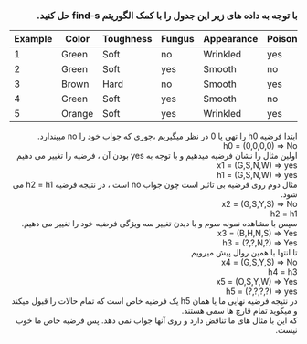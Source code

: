 <div dir="rtl">
  
  ### با توجه به داده های زیر این جدول را با کمک الگوریتم find-s حل کنید.
  </div>
  
| Example | Color  | Toughness | Fungus | Appearance | Poisonous |
|---------|--------|-----------|--------|------------|-----------|
| 1       | Green  | Soft      | no     | Wrinkled   | yes       |
| 2       | Green  | Soft      | yes    | Smooth     | no        |
| 3       | Brown  | Hard      | no     | Smooth     | yes       |
| 4       | Green  | Soft      | yes    | Smooth     | no        |
| 5       | Orange | Soft      | yes    | Wrinkled   | yes       |
<div dir="rtl">
   ابتدا فرضیه h0 را تهی یا 0 در نظر میگیریم ،جوری که جواب خود را no  میپندارد.
  <br/>
  h0 = (0,0,0,0) => No
  <br/>
  اولین مثال را نشان فرضیه میدهیم و با توجه به yes بودن آن ، فرضیه را تغییر می دهیم
  <br/>
  x1 = (G,S,N,W) => yes
  <br/>
  h1 = (G,S,N,W) => yes
  <br/>
  مثال دوم روی فرضیه بی تاثیر است چون جواب no است ، در نتیجه فرضیه h2 = h1 می شود.
  <br/>
  x2 = (G,S,Y,S) => No
  <br/>
  h2 = h1
  <br/>
  سپس با مشاهده نمونه سوم و با دیدن تغییر سه ویژگی فرضیه خود را تغییر می دهیم.
  <br/>
  x3 = (B,H,N,S) => Yes
  <br/>
  h3 = (?,?,N,?) => Yes
  <br/>
  تا انتها با همین روال پیش میرویم
  <br/>
  x4 = (G,S,Y,S) => No
  <br/>
  h4 = h3
  <br/>
  x5 = (O,S,Y,W) => Yes
  <br/>
  h5 = (?,?,?,?) => yes
  <br/>
  در نتیجه فرضیه نهایی ما یا همان h5 یک فرضیه خاص است که تمام حالات را قبول میکند و میگوید تمام قارچ ها سمی هستند.
  <br/>
  که این با مثال های ما تناقض دارد و روی آنها جواب نمی دهد. پس فرضیه خاص ما خوب نیست.
  <br/>
  </div>
